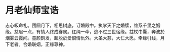 # 月老仙师宝诰

志心皈命礼。团圆月下，相思树底，订婚殿中。执掌天下之婚牍，维系千里之姻缘。慈眉一点，有情人终成眷属。红绳一牵，逃不过三世宿缘。拄杖巾囊，奔波於烟雾云霞间。童颜鹤发，超脱於爱恨情仇外。大圣大慈，大仁大愿。牵缘引线，月下老者。合婚联姻，正缘尊神。
